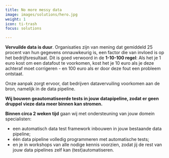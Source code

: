 ```yaml
---
title: No more messy data
image: images/solutions/hero.jpg
weight: 1
icon: ti-trash
focus: solutions

---
```

**Vervuilde data is duur**. Organisaties zijn van mening dat gemiddeld 25 procent van hun gegevens onnauwkeurig is, een factor die van invloed is op het bedrijfsresultaat. Dit is goed verwoord in de **1-10-100 regel**: Als het je 1 euro kost om een datafout te voorkomen, kost het je 10 euro als je deze achteraf moet corrigeren - en 100 euro als er door deze fout een probleem ontstaat.

Onze aanpak zorgt ervoor, dat bedrijven datavervuiling voorkomen aan de bron, namelijk in de data pipeline.

**Wij bouwen geautomatiseerde tests in jouw datapipeline, zodat er geen druppel vieze data meer binnen kan stromen.**

**Binnen circa 2 weken tijd** gaan wij met ondersteuning van jouw domein specialisten:

* een automatisch data test framework inbouwen in jouw bestaande data pipeline;
* één data pipeline volledig programmeren met automatische tests;
* en je in workshops van alle nodige kennis voorzien, zodat jij de rest van jouw data pipelines zelf kan (test)automatiseren.